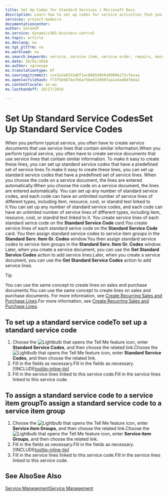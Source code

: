 ```yaml
---
title: Set Up Codes for Standard Services | Microsoft Docs
description: Learn how to set up codes for service activities that you often perform.
services: project-madeira
documentationcenter: 
author: SorenGP
ms.service: dynamics365-business-central
ms.topic: article
ms.devlang: na
ms.tgt_pltfrm: na
ms.workload: na
ms.search.keywords: service, service item, service order, repairs, maintenance
ms.date: 10/01/2018
ms.author: sgroespe
ms.translationtype: HT
ms.sourcegitcommit: cce3a3a8331d8f1ac6665d9b9a9908b172cfecaa
ms.openlocfilehash: f73f5b9d74e7b6a75be6320697aa1a4ad84fb4a1
ms.contentlocale: en-au
ms.lasthandoff: 10/27/2018

---
```


# <a name="set-up-standard-service-codes"></a><span data-ttu-id="6e04c-103">Set Up Standard Service Codes</span><span class="sxs-lookup"><span data-stu-id="6e04c-103">Set Up Standard Service Codes</span></span>
<span data-ttu-id="6e04c-104">When you perform typical service, you often have to create service documents that use service lines that contain similar information.</span><span class="sxs-lookup"><span data-stu-id="6e04c-104">When you perform typical service, you often have to create service documents that use service lines that contain similar information.</span></span> <span data-ttu-id="6e04c-105">To make it easy to create these lines, you can set up standard service codes that have a predefined set of service lines.</span><span class="sxs-lookup"><span data-stu-id="6e04c-105">To make it easy to create these lines, you can set up standard service codes that have a predefined set of service lines.</span></span> <span data-ttu-id="6e04c-106">When you choose the code on a service document, the lines are entered automatically.</span><span class="sxs-lookup"><span data-stu-id="6e04c-106">When you choose the code on a service document, the lines are entered automatically.</span></span> <span data-ttu-id="6e04c-107">You can set up any number of standard service codes, and each code can have an unlimited number of service lines of different types, including item, resource, cost, or standrd text linked to it.</span><span class="sxs-lookup"><span data-stu-id="6e04c-107">You can set up any number of standard service codes, and each code can have an unlimited number of service lines of different types, including item, resource, cost, or standrd text linked to it.</span></span> <span data-ttu-id="6e04c-108">You create service lines of each standard serice code on the **Standard Service Code** card.</span><span class="sxs-lookup"><span data-stu-id="6e04c-108">You create service lines of each standard serice code on the **Standard Service Code** card.</span></span> <span data-ttu-id="6e04c-109">You then assign standard service codes to service item groups in the **Standard Serv. Item Gr. Codes** window.</span><span class="sxs-lookup"><span data-stu-id="6e04c-109">You then assign standard service codes to service item groups in the **Standard Serv. Item Gr. Codes** window.</span></span> <span data-ttu-id="6e04c-110">Later, when you create a service document, you can use the **Get Standard Service Codes** action to add service lines.</span><span class="sxs-lookup"><span data-stu-id="6e04c-110">Later, when you create a service document, you can use the **Get Standard Service Codes** action to add service lines.</span></span>  
  
> [!Tip]
>  <span data-ttu-id="6e04c-111">You can use the same concept to create lines on sales and purchase documents.</span><span class="sxs-lookup"><span data-stu-id="6e04c-111">You can use the same concept to create lines on sales and purchase documents.</span></span> <span data-ttu-id="6e04c-112">For more information, see [Create Recurring Sales and Purchase Lines](sales-how-work-standard-lines.md).</span><span class="sxs-lookup"><span data-stu-id="6e04c-112">For more information, see [Create Recurring Sales and Purchase Lines](sales-how-work-standard-lines.md).</span></span>    
  
## <a name="to-set-up-a-standard-service-code"></a><span data-ttu-id="6e04c-113">To set up a standard service code</span><span class="sxs-lookup"><span data-stu-id="6e04c-113">To set up a standard service code</span></span>    
1. <span data-ttu-id="6e04c-114">Choose the ![Lightbulb that opens the Tell Me feature](media/ui-search/search_small.png "Tell me what you want to do") icon, enter **Standard Service Codes**, and then choose the related link.</span><span class="sxs-lookup"><span data-stu-id="6e04c-114">Choose the ![Lightbulb that opens the Tell Me feature](media/ui-search/search_small.png "Tell me what you want to do") icon, enter **Standard Service Codes**, and then choose the related link.</span></span>  
2. <span data-ttu-id="6e04c-115">Fill in the fields as necessary.</span><span class="sxs-lookup"><span data-stu-id="6e04c-115">Fill in the fields as necessary.</span></span> [!INCLUDE[tooltip-inline-tip](includes/tooltip-inline-tip_md.md)]  
4. <span data-ttu-id="6e04c-116">Fill in the service lines linked to this service code.</span><span class="sxs-lookup"><span data-stu-id="6e04c-116">Fill in the service lines linked to this service code.</span></span>  

## <a name="to-assign-a-standard-service-code-to-a-service-item-group"></a><span data-ttu-id="6e04c-117">To assign a standard service code to a service item group</span><span class="sxs-lookup"><span data-stu-id="6e04c-117">To assign a standard service code to a service item group</span></span>
1. <span data-ttu-id="6e04c-118">Choose the ![Lightbulb that opens the Tell Me feature](media/ui-search/search_small.png "Tell me what you want to do") icon, enter **Service item Groups**, and then choose the related link.</span><span class="sxs-lookup"><span data-stu-id="6e04c-118">Choose the ![Lightbulb that opens the Tell Me feature](media/ui-search/search_small.png "Tell me what you want to do") icon, enter **Service item Groups**, and then choose the related link.</span></span>  
2. <span data-ttu-id="6e04c-119">Fill in the fields as necessary.</span><span class="sxs-lookup"><span data-stu-id="6e04c-119">Fill in the fields as necessary.</span></span> [!INCLUDE[tooltip-inline-tip](includes/tooltip-inline-tip_md.md)]
3. <span data-ttu-id="6e04c-120">Fill in the service lines linked to this service code.</span><span class="sxs-lookup"><span data-stu-id="6e04c-120">Fill in the service lines linked to this service code.</span></span>  

## <a name="see-also"></a><span data-ttu-id="6e04c-121">See Also</span><span class="sxs-lookup"><span data-stu-id="6e04c-121">See Also</span></span>
[<span data-ttu-id="6e04c-122">Service Management</span><span class="sxs-lookup"><span data-stu-id="6e04c-122">Service Management</span></span>](service-service.md)
